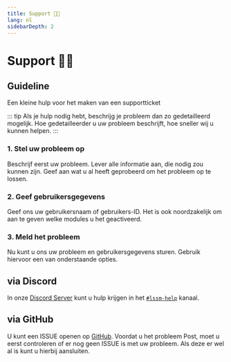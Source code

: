 ```yaml
---
title: Support 👨‍💻
lang: nl
sidebarDepth: 2
---
```


# Support 👨‍💻

## Guideline
Een kleine hulp voor het maken van een supportticket

::: tip
Als je hulp nodig hebt, beschrijg je probleem dan zo gedetailleerd mogelijk. Hoe gedetailleerder u uw probleem beschrijft, hoe sneller wij u kunnen helpen.
:::

### 1. Stel uw probleem op
Beschrijf eerst uw probleem. Lever alle informatie aan, die nodig zou kunnen zijn. Geef aan wat u al heeft geprobeerd om het probleem op te lossen.

### 2. Geef gebruikersgegevens
Geef ons uw gebruikersnaam of gebruikers-ID. Het is ook noordzakelijk om aan te geven welke modules u het geactiveerd.

### 3. Meld het probleem
Nu kunt u ons uw probleem en gebruikersgegevens sturen. Gebruik hiervoor een van onderstaande opties.

## via Discord
In onze [Discord Server](https://discord.gg/RcTNjpB) kunt u hulp krijgen in het [`#lssm-help`](https://discord.com/channels/254167535446917120/632909910895755264) kanaal.

## via GitHub
U kunt een ISSUE openen op [GitHub](https://github.com/LSS-Manager/lss-manager-v3/issues). Voordat u het probleem Post, moet u eerst controleren of er nog geen ISSUE is met uw probleem. Als deze er wel al is kunt u hierbij aansluiten.
